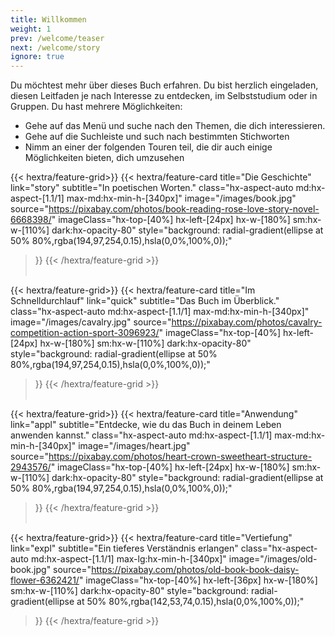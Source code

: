 ```yaml
---
title: Willkommen
weight: 1
prev: /welcome/teaser
next: /welcome/story
ignore: true
---
```


Du möchtest mehr über dieses Buch erfahren. Du bist herzlich eingeladen, diesen Leitfaden je nach Interesse zu entdecken, im Selbststudium oder in Gruppen. Du hast mehrere Möglichkeiten:
- Gehe auf das Menü und suche nach den Themen, die dich interessieren.
- Gehe auf die Suchleiste und such nach bestimmten Stichworten
- Nimm an einer der folgenden Touren teil, die dir auch einige Möglichkeiten bieten, dich umzusehen


<div class="hx-mt-6"></div>

{{< hextra/feature-grid>}}
  {{< hextra/feature-card
    title="Die Geschichte"
    link="story"
    subtitle="In poetischen Worten."
    class="hx-aspect-auto md:hx-aspect-[1.1/1] max-md:hx-min-h-[340px]"
    image="/images/book.jpg"
    source="https://pixabay.com/photos/book-reading-rose-love-story-novel-6668398/"
    imageClass="hx-top-[40%] hx-left-[24px] hx-w-[180%] sm:hx-w-[110%] dark:hx-opacity-80"
    style="background: radial-gradient(ellipse at 50% 80%,rgba(194,97,254,0.15),hsla(0,0%,100%,0));"
  >}}
{{< /hextra/feature-grid >}}
</br></br>

{{< hextra/feature-grid>}}
  {{< hextra/feature-card
    title="Im Schnelldurchlauf"
    link="quick"
    subtitle="Das Buch im Überblick."
    class="hx-aspect-auto md:hx-aspect-[1.1/1] max-md:hx-min-h-[340px]"
    image="/images/cavalry.jpg"
    source="https://pixabay.com/photos/cavalry-competition-action-sport-3096923/"
    imageClass="hx-top-[40%] hx-left-[24px] hx-w-[180%] sm:hx-w-[110%] dark:hx-opacity-80"
    style="background: radial-gradient(ellipse at 50% 80%,rgba(194,97,254,0.15),hsla(0,0%,100%,0));"
  >}}
{{< /hextra/feature-grid >}}
</br></br>

{{< hextra/feature-grid>}}
  {{< hextra/feature-card
    title="Anwendung"
    link="appl"
    subtitle="Entdecke, wie du das Buch in deinem Leben anwenden kannst."
    class="hx-aspect-auto md:hx-aspect-[1.1/1] max-md:hx-min-h-[340px]"
    image="/images/heart.jpg"
    source="https://pixabay.com/photos/heart-crown-sweetheart-structure-2943576/"
    imageClass="hx-top-[40%] hx-left-[24px] hx-w-[180%] sm:hx-w-[110%] dark:hx-opacity-80"
    style="background: radial-gradient(ellipse at 50% 80%,rgba(194,97,254,0.15),hsla(0,0%,100%,0));"
  >}}
{{< /hextra/feature-grid >}}
</br></br>

{{< hextra/feature-grid>}}
  {{< hextra/feature-card
    title="Vertiefung"
    link="expl"
    subtitle="Ein tieferes Verständnis erlangen"
    class="hx-aspect-auto md:hx-aspect-[1.1/1] max-lg:hx-min-h-[340px]"
    image="/images/old-book.jpg"
    source="https://pixabay.com/photos/old-book-book-daisy-flower-6362421/"
    imageClass="hx-top-[40%] hx-left-[36px] hx-w-[180%] sm:hx-w-[110%] dark:hx-opacity-80"
    style="background: radial-gradient(ellipse at 50% 80%,rgba(142,53,74,0.15),hsla(0,0%,100%,0));"
  >}}
{{< /hextra/feature-grid >}}

